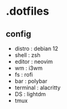 # .dotfiles
## config
- distro : debian 12
- shell : zsh
- editor : neovim
- wm : i3wm
- fs : rofi
- bar : polybar
- terminal : alacritty
- DS : lightdm
- tmux
